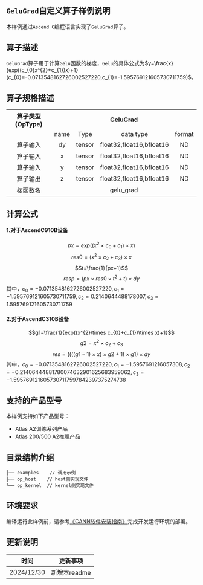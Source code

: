 ## `GeluGrad`自定义算子样例说明 
本样例通过`Ascend C`编程语言实现了`GeluGrad`算子。

## 算子描述
`GeluGrad`算子用于计算`Gelu`函数的梯度，`Gelu`的具体公式为$y=\frac{x}{exp((c_{0}x^{2}+c_{1})x)+1}(c_{0}=-0.0713548162726002527220,c_{1}=-1.595769121605730711759)$。

## 算子规格描述

<table>
<tr><th align="center">算子类型(OpType)</th><th colspan="4" align="center">GeluGrad</th></tr> 
<tr><td align="center"> </td><td align="center">name</td><td align="center">Type</td><td align="center">data type</td><td align="center">format</td></tr>  
<tr><td rowspan="2" align="center">算子输入</td>
<tr><td align="center">dy</td><td align="center">tensor</td><td align="center">float32,float16,bfloat16</td><td align="center">ND</td>
</tr> 
<tr><td rowspan="2" align="center">算子输入</td>
<tr><td align="center">x</td><td align="center">tensor</td><td align="center">float32,float16,bfloat16</td><td align="center">ND</td>
</tr> 
<tr><td rowspan="1" align="center">算子输入</td>
<td align="center">y</td><td align="center">tensor</td><td align="center">float32,float16,bfloat16</td><td align="center">ND</td></tr>
<tr><td rowspan="1" align="center">算子输出</td>
<td align="center">z</td><td align="center">tensor</td><td align="center">float32,float16,bfloat16</td><td align="center">ND</td></tr>    
<tr><td rowspan="1" align="center">核函数名</td><td colspan="4" align="center">gelu_grad</td></tr>  
</table>

## 计算公式
#### 1.对于AscendC910B设备
$$px=exp((x^{2}\times c_{0}+c_{1})\times x)$$
$$res0=(x^{2}\times c_{2}+c_{3})\times x$$
$$t=\frac{1}{px+1}$$
$$resp=(px\times res0\times t^{2}+t)\times dy$$
其中，$c_{0}=-0.0713548162726002527220,c_{1}=-1.595769121605730711759,c_{2}=0.2140644488178007,c_{3}=1.595769121605730711759$
#### 2.对于AscendC310B设备
$$g1=\frac{1}{exp((x^{2}\times c_{0}+c_{1})\times x)+1}$$
$$g2=x^{2}\times c_{2}+c_{3}$$
$$res=((((g1-1)\times x)\times g2+1)\times g1)\times dy$$
其中，$c_{0}=-0.0713548162726002527220,c_{1}=-1.5957691216057308,c_{2}=-0.21406444881780074632901625683959062,c_{3}=-1.5957691216057307117597842397375274738$

## 支持的产品型号
本样例支持如下产品型号：
- Atlas A2训练系列产品
- Atlas 200/500 A2推理产品

## 目录结构介绍
```
├── examples    // 调用示例
├── op_host    // host侧实现文件
└── op_kernel  // kernel侧实现文件
```

## 环境要求
编译运行此样例前，请参考[《CANN软件安装指南》](https://hiascend.com/document/redirect/CannCommunityInstSoftware)完成开发运行环境的部署。

## 更新说明
| 时间 | 更新事项 |
|----|------|
| 2024/12/30 | 新增本readme |